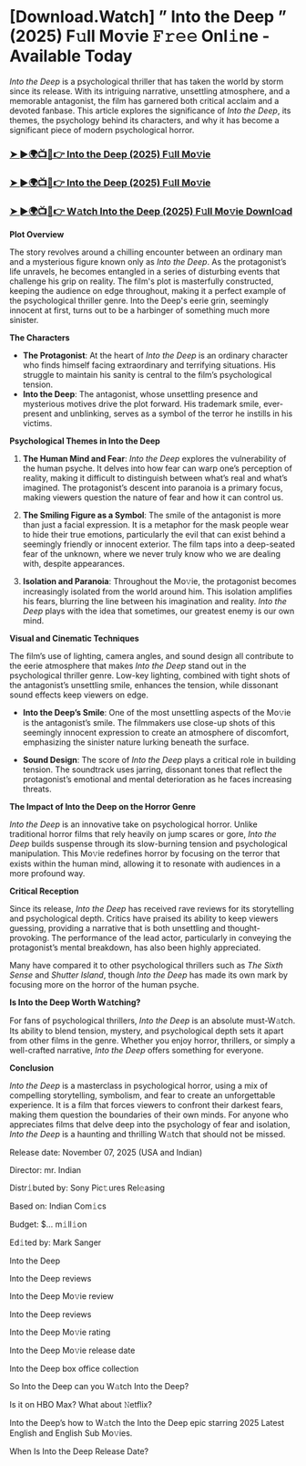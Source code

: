 # [Download.Watch] ” Into the Deep ” (2025) F𝚞ll Mo𝚟ie 𝙵𝚛𝚎𝚎 Onl𝚒ne - Available Today

*Into the Deep* is a psychological thriller that has taken the world by storm since its release. With its intriguing narrative, unsettling atmosphere, and a memorable antagonist, the film has garnered both critical acclaim and a devoted fanbase. This article explores the significance of *Into the Deep*, its themes, the psychology behind its characters, and why it has become a significant piece of modern psychological horror.

<h3><a href="https://t.co/uMGKAZ42mD">➤ ►🌍📺📱👉 Into the Deep (2025) F𝚞ll Mo𝚟ie</a></h3>

<h3><a href="https://t.co/uMGKAZ42mD">➤ ►🌍📺📱👉 Into the Deep (2025) F𝚞ll Mo𝚟ie</a></h3>

<h3><a href="https://t.co/uMGKAZ42mD">➤ ►🌍📺📱👉 W𝚊tch Into the Deep (2025) F𝚞ll Mo𝚟ie Downl𝚘ad</a></h3>

**Plot Overview**

The story revolves around a chilling encounter between an ordinary man and a mysterious figure known only as *Into the Deep*. As the protagonist’s life unravels, he becomes entangled in a series of disturbing events that challenge his grip on reality. The film's plot is masterfully constructed, keeping the audience on edge throughout, making it a perfect example of the psychological thriller genre. Into the Deep's eerie grin, seemingly innocent at first, turns out to be a harbinger of something much more sinister.

**The Characters**

- **The Protagonist**: At the heart of *Into the Deep* is an ordinary character who finds himself facing extraordinary and terrifying situations. His struggle to maintain his sanity is central to the film’s psychological tension.
- **Into the Deep**: The antagonist, whose unsettling presence and mysterious motives drive the plot forward. His trademark smile, ever-present and unblinking, serves as a symbol of the terror he instills in his victims.

**Psychological Themes in Into the Deep**

1. **The Human Mind and Fear**: *Into the Deep* explores the vulnerability of the human psyche. It delves into how fear can warp one’s perception of reality, making it difficult to distinguish between what’s real and what’s imagined. The protagonist’s descent into paranoia is a primary focus, making viewers question the nature of fear and how it can control us.

2. **The Smiling Figure as a Symbol**: The smile of the antagonist is more than just a facial expression. It is a metaphor for the mask people wear to hide their true emotions, particularly the evil that can exist behind a seemingly friendly or innocent exterior. The film taps into a deep-seated fear of the unknown, where we never truly know who we are dealing with, despite appearances.

3. **Isolation and Paranoia**: Throughout the Mo𝚟ie, the protagonist becomes increasingly isolated from the world around him. This isolation amplifies his fears, blurring the line between his imagination and reality. *Into the Deep* plays with the idea that sometimes, our greatest enemy is our own mind.

**Visual and Cinematic Techniques**

The film’s use of lighting, camera angles, and sound design all contribute to the eerie atmosphere that makes *Into the Deep* stand out in the psychological thriller genre. Low-key lighting, combined with tight shots of the antagonist’s unsettling smile, enhances the tension, while dissonant sound effects keep viewers on edge.

- **Into the Deep’s Smile**: One of the most unsettling aspects of the Mo𝚟ie is the antagonist’s smile. The filmmakers use close-up shots of this seemingly innocent expression to create an atmosphere of discomfort, emphasizing the sinister nature lurking beneath the surface.

- **Sound Design**: The score of *Into the Deep* plays a critical role in building tension. The soundtrack uses jarring, dissonant tones that reflect the protagonist’s emotional and mental deterioration as he faces increasing threats.

**The Impact of Into the Deep on the Horror Genre**

*Into the Deep* is an innovative take on psychological horror. Unlike traditional horror films that rely heavily on jump scares or gore, *Into the Deep* builds suspense through its slow-burning tension and psychological manipulation. This Mo𝚟ie redefines horror by focusing on the terror that exists within the human mind, allowing it to resonate with audiences in a more profound way.

**Critical Reception**

Since its release, *Into the Deep* has received rave reviews for its storytelling and psychological depth. Critics have praised its ability to keep viewers guessing, providing a narrative that is both unsettling and thought-provoking. The performance of the lead actor, particularly in conveying the protagonist’s mental breakdown, has also been highly appreciated. 

Many have compared it to other psychological thrillers such as *The Sixth Sense* and *Shutter Island*, though *Into the Deep* has made its own mark by focusing more on the horror of the human psyche.

**Is Into the Deep Worth W𝚊tching?**

For fans of psychological thrillers, *Into the Deep* is an absolute must-W𝚊tch. Its ability to blend tension, mystery, and psychological depth sets it apart from other films in the genre. Whether you enjoy horror, thrillers, or simply a well-crafted narrative, *Into the Deep* offers something for everyone. 

**Conclusion**

*Into the Deep* is a masterclass in psychological horror, using a mix of compelling storytelling, symbolism, and fear to create an unforgettable experience. It is a film that forces viewers to confront their darkest fears, making them question the boundaries of their own minds. For anyone who appreciates films that delve deep into the psychology of fear and isolation, *Into the Deep* is a haunting and thrilling W𝚊tch that should not be missed.

Release date: November 07, 2025 (USA and Indian)

Director: mr. Indian

Distr𝚒buted by: Sony Pic𝚝ures Rel𝚎asing

Based on: Indian Com𝚒cs

Budget: $... m𝚒ll𝚒on

Ed𝚒ted by: Mark Sanger

Into the Deep

Into the Deep reviews

Into the Deep Mo𝚟ie review

Into the Deep reviews

Into the Deep Mo𝚟ie rating

Into the Deep Mo𝚟ie release date

Into the Deep box office collection

So Into the Deep can you W𝚊tch Into the Deep?

Is it on HBO Max? What about 𝙽etflix?

Into the Deep’s how to W𝚊tch the Into the Deep epic starring 2025 Latest English and English Sub Mo𝚟ies.

When Is Into the Deep Release Date?
